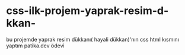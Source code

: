 # css-ilk-projem-yaprak-resim-d-kkan-
bu projemde yaprak resim dükkanı( hayali dükkan)'nın css html kısmını yaptım patika.dev ödevi
